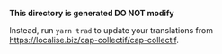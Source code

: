 **This directory is generated DO NOT modify**

Instead, run `yarn trad` to update your translations from https://localise.biz/cap-collectif/cap-collectif.
